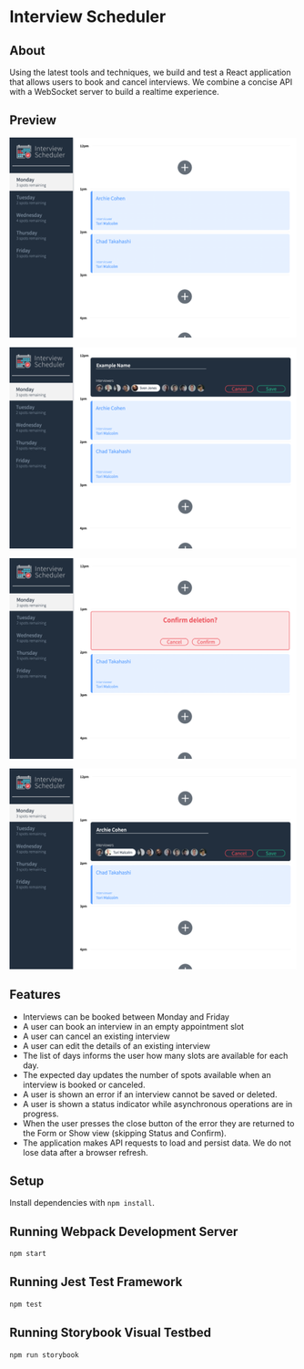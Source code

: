 # Interview Scheduler

## About
 Using the latest tools and techniques, we build and test a React application that allows users to book and cancel interviews. We combine a concise API with a WebSocket server to build a realtime experience.

 ## Preview

 !["Interviews can be booked between Monday and Friday"](https://github.com/MeowPup/scheduler/blob/master/docs/scheduler-homepage.png?raw=true)

 !["A user can book an interview in an empty appointment slot"](https://github.com/MeowPup/scheduler/blob/master/docs/new-interview.png?raw=true)

 !["A user can cancel an existing interview"](https://github.com/MeowPup/scheduler/blob/master/docs/delete-interview.png?raw=true)

 !["A user can edit the details of an existing interview"](https://github.com/MeowPup/scheduler/blob/master/docs/Edit-interview.png?raw=true)

 ## Features
 - Interviews can be booked between Monday and Friday
 - A user can book an interview in an empty appointment slot
 - A user can cancel an existing interview
 - A user can edit the details of an existing interview
 - The list of days informs the user how many slots are available for each day.
 - The expected day updates the number of spots available when an interview is booked or canceled.
 - A user is shown an error if an interview cannot be saved or deleted.
 - A user is shown a status indicator while asynchronous operations are in progress.
 - When the user presses the close button of the error they are returned to the Form or Show view (skipping Status and Confirm).
 - The application makes API requests to load and persist data. We do not lose data after a browser refresh.

## Setup

Install dependencies with `npm install`.

## Running Webpack Development Server

```sh
npm start
```

## Running Jest Test Framework

```sh
npm test
```

## Running Storybook Visual Testbed

```sh
npm run storybook
```
